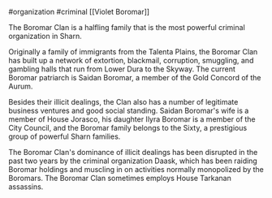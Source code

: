#organization #criminal [[Violet Boromar]]

The Boromar Clan is a halfling family that is the most powerful criminal organization in Sharn.

Originally a family of immigrants from the Talenta Plains, the Boromar Clan has built up a network of extortion, blackmail, corruption, smuggling, and gambling halls that run from Lower Dura to the Skyway. The current Boromar patriarch is Saidan Boromar, a member of the Gold Concord of the Aurum.

Besides their illicit dealings, the Clan also has a number of legitimate business ventures and good social standing. Saidan Boromar's wife is a member of House Jorasco, his daughter Ilyra Boromar is a member of the City Council, and the Boromar family belongs to the Sixty, a prestigious group of powerful Sharn families.

The Boromar Clan's dominance of illicit dealings has been disrupted in the past two years by the criminal organization Daask, which has been raiding Boromar holdings and muscling in on activities normally monopolized by the Boromars. The Boromar Clan sometimes employs House Tarkanan assassins.
